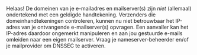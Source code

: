 Helaas! De domeinen van je e-mailadres en mailserver(s) zijn *niet* 
(allemaal) ondertekend met een geldigde handtekening. Verzenders die 
domeinhandtekeningen controleren, kunnen nu niet betrouwbaar het IP-adres 
van je ontvangende e-mailserver(s) opvragen. Een aanvaller kan het IP-adres 
daardoor ongemerkt manipuleren en aan jou gestuurde e-mails omleiden naar 
een eigen mailserver. Vraag je nameserver-beheerder en/of je mailprovider om
 DNSSEC te activeren.
